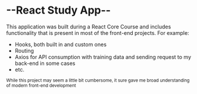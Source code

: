 # --React Study App--

This application was built during a React Core Course and includes functionality that is present in most of the front-end projects. For example:
- Hooks, both built in and custom ones
- Routing
- Axios for API consumption with training data and sending request to my back-end in some cases
- etc.

<sub>While this project may seem a little bit cumbersome, it sure gave me broad understanding of modern front-end development</sub>
